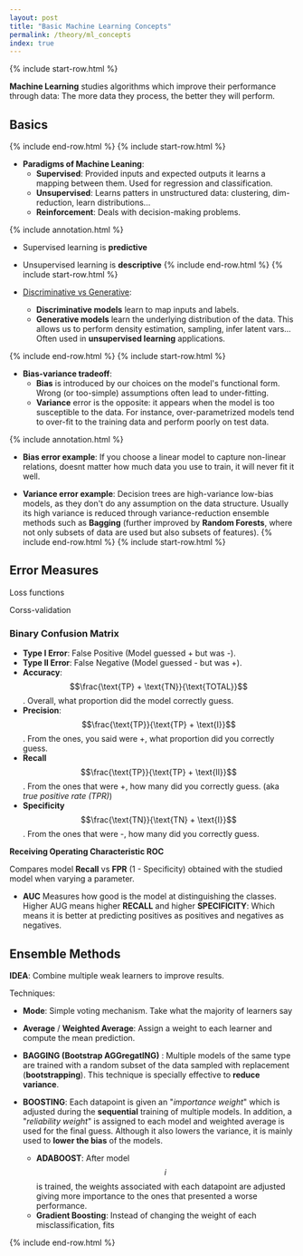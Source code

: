 ```yaml
---
layout: post
title: "Basic Machine Learning Concepts"
permalink: /theory/ml_concepts
index: true
---
```

{% include start-row.html %}

**Machine Learning** studies algorithms which improve their performance through data: The more data they process, the better they will perform.

## Basics

{% include end-row.html %}
{% include start-row.html %}
- **Paradigms of Machine Leaning**:
  - **Supervised**: Provided inputs and expected outputs it learns a mapping between them. Used for regression and classification.
  - **Unsupervised**: Learns patters in unstructured data: clustering, dim-reduction, learn distributions...
  <!-- - **Semi-supervised**: Only a subset of the data is labelled. How can we leverage this situation? -->
  - **Reinforcement**: Deals with decision-making problems.

{% include annotation.html %}
- Supervised learning is **predictive**
- Unsupervised learning is **descriptive**
{% include end-row.html %}
{% include start-row.html %}


- [Discriminative vs Generative](https://campusai.github.io/ml/generative_models):
  - **Discriminative models** learn to map inputs and labels.
  - **Generative models** learn the underlying distribution of the data. This allows us to perform density estimation, sampling, infer latent vars... Often used in **unsupervised learning** applications.

{% include end-row.html %}
{% include start-row.html %}

- **Bias-variance tradeoff**:
  - **Bias** is introduced by our choices on the model's functional form. Wrong (or too-simple) assumptions often lead to under-fitting.
  - **Variance** error is the opposite: it appears when the model is too susceptible to the data. For instance, over-parametrized models tend to over-fit to the training data and perform poorly on test data.
  

{% include annotation.html %}
- **Bias error example**: If you choose a linear model to capture non-linear relations, doesnt matter how much data you use to train, it will never fit it well.

- **Variance error example**: Decision trees are high-variance low-bias models, as they don't do any assumption on the data structure. Usually its high variance is reduced through variance-reduction ensemble methods such as **Bagging** (further improved by **Random Forests**, where not only subsets of data are used but also subsets of features).
{% include end-row.html %}
{% include start-row.html %}

## Error Measures

Loss functions

Corss-validation

### Binary Confusion Matrix

- **Type I Error**: False Positive (Model guessed + but was -).
- **Type II Error**: False Negative (Model guessed - but was +).
- **Accuracy**:  $$\frac{\text{TP} + \text{TN}}{\text{TOTAL}}$$. Overall, what proportion did the model correctly guess.
- **Precision**: $$\frac{\text{TP}}{\text{TP} + \text{I}}$$. From the ones, you said were +, what proportion did you correctly guess.
- **Recall** $$\frac{\text{TP}}{\text{TP} + \text{II}}$$. From the ones that were +, how many did you correctly guess. (aka *true positive rate (TPR)*)
- **Specificity** $$\frac{\text{TN}}{\text{TN} + \text{I}}$$. From the ones that were -, how many did you correctly guess.

**Receiving Operating Characteristic ROC**

Compares model **Recall** vs **FPR** (1 - Specificity) obtained with the studied model when varying a parameter.

- **AUC** Measures how good is the model at distinguishing the classes. Higher AUG means higher **RECALL** and higher **SPECIFICITY**: Which means it is better at predicting positives as positives and negatives as negatives.

## Ensemble Methods

**IDEA**: Combine multiple weak learners to improve results.

Techniques:

- **Mode**: Simple voting mechanism. Take what the majority of learners say

- **Average** / **Weighted Average**: Assign a weight to each learner and compute the mean prediction.

- **BAGGING (Bootstrap AGGregatING)** : Multiple models of the same type are trained with a random subset of the data sampled with replacement (**bootstrapping**). This technique is specially effective to **reduce variance**.

- **BOOSTING**: Each datapoint is given an "*importance weight*" which is adjusted during the **sequential** training of multiple models. In addition, a "*reliability weight*" is assigned to each model and weighted average is used for the final guess. Although it also lowers the variance, it is mainly used to **lower the bias** of the models.
  - **ADABOOST**: After model $$i$$ is trained, the weights associated with each datapoint are adjusted giving more importance to the ones that presented a worse performance.
  - **Gradient Boosting**: Instead of changing the weight of each misclassification, fits 

{% include end-row.html %}
